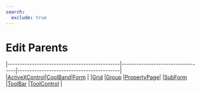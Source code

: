 ```yaml
---
search:
  exclude: true
---
```


<h1 class="heading"><span class="name">Edit Parents</span></h1>

|----------------------------------------------|----------------------------------|------------------------------------------|
|[ActiveXControl](../objects/activexcontrol.md)|[CoolBand](../objects/coolband.md)|[Form](../objects/form.md)                |
|[Grid](../objects/grid.md)                    |[Group](../objects/group.md)      |[PropertyPage](../objects/propertypage.md)|
|[SubForm](../objects/subform.md)              |[ToolBar](../objects/toolbar.md)  |[ToolControl](../objects/toolcontrol.md)  |

